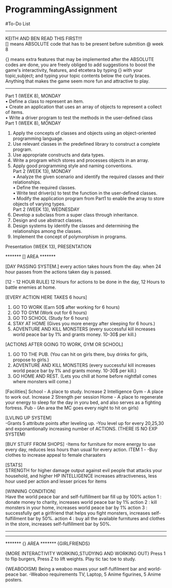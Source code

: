 # ProgrammingAssignment
#To-Do List
______________________________________________________________________________________________________________________________________
KEITH AND BEN READ THIS FIRST!!!<br>
[] means ABSOLUTE code that has to be present before submition @ week 8 

{} means extra features that may be implemented after the ABSOLUTE codes are done, you are freely obliged to add suggestions to boost the game's interactivity, features, and etcetera by typing {} with your topic,subject; and typing your topic contents below the curly braces. Anything that makes the game seem more fun and attractive to play.
______________________________________________________________________________________________________________________________________

Part 1 (WEEK 8), MONDAY <br>
•	Define a class to represent an item. <br>
•	Create an application that uses an array of objects to represent a collect of items. <br>
•	Write a driver program to test the methods in the user-defined class <br>
Part 1 (WEEK 8), MONDAY <br>
1.	Apply the concepts of classes and objects using an object-oriented programming language. <br>
2.	Use relevant classes in the predefined library to construct a complete program. <br>
3.	Use  appropriate constructs and data types. <br>
4.	Write a program which stores and processes objects in an array. <br>
5.	Apply good programming style and naming conventions. <br>
Part 2 (WEEK 13), MONDAY <br>
•	Analyze the given scenario and  identify the required classes and their relationships. <br>
•	Define the required classes. <br>
•	Write test driver(s) to test the function in the user-defined classes. <br>
•	Modify the application program from Part1 to enable the array to store objects of varying types. <br>
Part 2 (WEEK 13), WEDNESDAY <br>
1.	Develop a subclass from a super class through inheritance. <br>
2.	Design and use abstract classes. <br>
3.	Design systems by identify the classes and determining the relationships among the classes. <br>
4.	Implement the concept of polymorphism in programs. <br>

Presentation (WEEK 13), PRESENTATION

******* [] AREA *******

[DAY PASSING SYSTEM.]
every action takes hours from the day. when 24 hour passes from the actions taken day is passed.  

[12 - 12 HOUR RULE]
12 Hours for actions to be done in the day, 12 Hours to battle enemies at home. 

[EVERY ACTION HERE TAKES 6 hours]
1. GO TO WORK (Earn 50$ after working for 6 hours)
2. GO TO GYM (Work out for 6 hours)
3. GO TO SCHOOL (Study for 6 hours)
4. STAY AT HOME (Gives you more energy after sleeping for 6 hours.)
4. ADVENTURE AND KILL MONSTERS (every successful kill increases world peace bar by 1% and grants money. 10-30$ per kill.)

[ACTIONS AFTER GOING TO WORK, GYM OR SCHOOL]
1. GO TO THE PUB. (You can hit on girls there, buy drinks for girls, propose to girls.)
2. ADVENTURE AND KILL MONSTERS (every successful kill increases world peace bar by 1% and grants money. 10-30$ per kill.)
3. GO HOME AND REST. (Lets you chill at home before nightfall comes where monsters will come.)

[Facilities]
School - A place to study. Increase 2 Intelligence
Gym - A place to work out. Increase 2 Strength per session
Home - A place to regenerate your energy to sleep for the day in yoru bed, and also serves as a fighting fortress. 
Pub - (An area the MC goes every night to hit on girls)

[LVLING UP SYSTEM]  
-Grants 5 attribute points after leveling up.
-You level up for every 20,25,30 and exponantionally increasing number of ACTIONS. (THERE IS NO EXP SYSTEM)

[BUY STUFF FROM SHOPS]
-Items for furniture for more energy to use every day, reduces less hours than usual for every action.
ITEM 1 - 
-Buy clothes to increase appeal to female charaaters

[STATS]  
STRENGTH for higher damage output against evil people that attacks your household, and higher HP
INTELLIGENCE increases attractiveness, less hour used per action and lesser prices for items


[WINNING CONDITION]  
Have the world peace bar and self-fulfillment bar fill up by 100%
action 1 : donate money to charity, increases world peace bar by 1%
action 2 : kill monsters in your home, increases world peace bar by 1%
action 3 : successfully get a girlfriend that helps you fight monsters, increases self-fulfillment bar by 50%.
action 4 : buy all the available furnitures and clothes in the store, increases self-fulfillment bar by 50%.

*************************

______________________________________________________________________________________________________________________________________

******* {} AREA *******
{GIRLFRIENDS}

{MORE INTERACTIVITY WORKING,STUDYING AND WORKING OUT}
Press 1 to flip burgers, Press Z to lift weights. Play tic tac toe to study.

{WEABOOISM}
Being a weaboo maxes your self-fulfilment bar and world-peace bar.
-Weaboo requirements TV, Laptop, 5 Anime figurines, 5 Anime posters.

